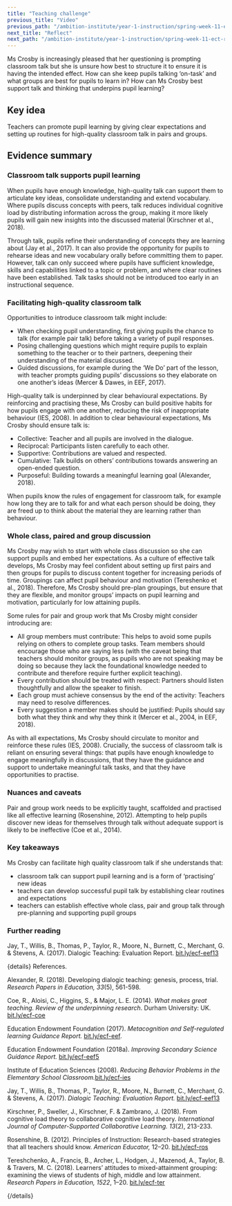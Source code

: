 ```yaml
---
title: "Teaching challenge"
previous_title: "Video"
previous_path: "/ambition-institute/year-1-instruction/spring-week-11-ect-video"
next_title: "Reflect"
next_path: "/ambition-institute/year-1-instruction/spring-week-11-ect-reflect"
---
```



Ms Crosby is increasingly pleased that her questioning is prompting classroom talk but she is unsure how best to structure it to ensure it is having the intended effect. How can she keep pupils talking ‘on-task’ and what groups are best for pupils to learn in? How can Ms Crosby best support talk and thinking that underpins pupil learning?

## Key idea

Teachers can promote pupil learning by giving clear expectations and setting up routines for high-quality classroom talk in pairs and groups.

## Evidence summary

### Classroom talk supports pupil learning

When pupils have enough knowledge, high-quality talk can support them to articulate key ideas, consolidate understanding and extend vocabulary. Where pupils discuss concepts with peers, talk reduces individual cognitive load by distributing information across the group, making it more likely pupils will gain new insights into the discussed material (Kirschner et al., 2018).

Through talk, pupils refine their understanding of concepts they are learning about (Jay et al., 2017). It can also provide the opportunity for pupils to rehearse ideas and new vocabulary orally before committing them to paper. However, talk can only succeed where pupils have sufficient knowledge, skills and capabilities linked to a topic or problem, and where clear routines have been established. Talk tasks should not be introduced too early in an instructional sequence.

### Facilitating high-quality classroom talk

Opportunities to introduce classroom talk might include:

- When checking pupil understanding, first giving pupils the chance to talk (for example pair talk) before taking a variety of pupil responses.
- Posing challenging questions which might require pupils to explain something to the teacher or to their partners, deepening their understanding of the material discussed.
- Guided discussions, for example during the ‘We Do’ part of the lesson, with teacher prompts guiding pupils’ discussions so they elaborate on one another’s ideas (Mercer & Dawes, in EEF, 2017).

High-quality talk is underpinned by clear behavioural expectations. By reinforcing and practising these, Ms Crosby can build positive habits for how pupils engage with one another, reducing the risk of inappropriate behaviour (IES, 2008). In addition to clear behavioural expectations, Ms Crosby should ensure talk is:

- Collective: Teacher and all pupils are involved in the dialogue.
- Reciprocal: Participants listen carefully to each other.
- Supportive: Contributions are valued and respected.
- Cumulative: Talk builds on others’ contributions towards answering an open-ended question.
- Purposeful: Building towards a meaningful learning goal (Alexander, 2018).

When pupils know the rules of engagement for classroom talk, for example how long they are to talk for and what each person should be doing, they are freed up to think about the material they are learning rather than behaviour.

### Whole class, paired and group discussion

Ms Crosby may wish to start with whole class discussion so she can support pupils and embed her expectations. As a culture of effective talk develops, Ms Crosby may feel confident about setting up first pairs and then groups for pupils to discuss content together for increasing periods of time. Groupings can affect pupil behaviour and motivation (Tereshenko et al., 2018). Therefore, Ms Crosby should pre-plan groupings, but ensure that they are flexible, and monitor groups’ impacts on pupil learning and motivation, particularly for low attaining pupils.

Some rules for pair and group work that Ms Crosby might consider introducing are:

- All group members must contribute: This helps to avoid some pupils relying on others to complete group tasks. Team members should encourage those who are saying less (with the caveat being that teachers should monitor groups, as pupils who are not speaking may be doing so because they lack the foundational knowledge needed to contribute and therefore require further explicit teaching).
- Every contribution should be treated with respect: Partners should listen thoughtfully and allow the speaker to finish.
- Each group must achieve consensus by the end of the activity: Teachers may need to resolve differences.
- Every suggestion a member makes should be justified: Pupils should say both what they think and why they think it (Mercer et al., 2004, in EEF, 2018).

As with all expectations, Ms Crosby should circulate to monitor and reinforce these rules (IES, 2008). Crucially, the success of classroom talk is reliant on ensuring several things: that pupils have enough knowledge to engage meaningfully in discussions, that they have the guidance and support to undertake meaningful talk tasks, and that they have opportunities to practise.

### Nuances and caveats

Pair and group work needs to be explicitly taught, scaffolded and practised like all effective learning (Rosenshine, 2012). Attempting to help pupils discover new ideas for themselves through talk without adequate support is likely to be ineffective (Coe et al., 2014).



### Key takeaways
Ms Crosby can facilitate high quality classroom talk if she understands that:
- classroom talk can support pupil learning and is a form of ‘practising’ new ideas 
- teachers can develop successful pupil talk by establishing clear routines and expectations 
- teachers can establish effective whole class, pair and group talk through pre-planning and supporting pupil groups


### Further reading

Jay, T., Willis, B., Thomas, P., Taylor, R., Moore, N., Burnett, C., Merchant, G. & Stevens, A. (2017). Dialogic Teaching: Evaluation Report. [bit.ly/ecf-eef13](http://bit.ly/ecf-eef13)

{details}
References.


Alexander, R. (2018). Developing dialogic teaching: genesis, process, trial. _Research Papers in Education, 33_(5), 561-598.

Coe, R., Aloisi, C., Higgins, S., &amp; Major, L. E. (2014). _What makes great teaching. Review of the underpinning research_. Durham University: UK. <a href="http://bit.ly/ecf-coe">bit.ly/ecf-coe</a>

Education Endowment Foundation (2017). _Metacognition and Self-regulated learning Guidance Report._ <a href="http://bit.ly/ecf-eef">bit.ly/ecf-eef</a>.

Education Endowment Foundation (2018a). _Improving Secondary Science Guidance Report._ <a href="http://bit.ly/ecf-eef5">bit.ly/ecf-eef5</a>

Institute of Education Sciences (2008). _Reducing Behavior Problems in the Elementary School Classroom._<a href="http://bit.ly/ecf-ies">bit.ly/ecf-ies</a>

Jay, T., Willis, B., Thomas, P., Taylor, R., Moore, N., Burnett, C., Merchant, G. &amp; Stevens, A. (2017). _Dialogic Teaching: Evaluation Report._ <a href="http://bit.ly/ecf-eef13">bit.ly/ecf-eef13</a>

Kirschner, P., Sweller, J., Kirschner, F. &amp; Zambrano, J. (2018). From cognitive load theory to collaborative cognitive load theory. _International Journal of Computer-Supported Collaborative Learning. 13_(2), 213-233.

Rosenshine, B. (2012). Principles of Instruction: Research-based strategies that all teachers should know. _American Educator,_ 12–20. <a href="http://bit.ly/ecf-ros">bit.ly/ecf-ros</a>

Tereshchenko, A., Francis, B., Archer, L., Hodgen, J., Mazenod, A., Taylor, B. &amp; Travers, M. C. (2018). Learners’ attitudes to mixed-attainment grouping: examining the views of students of high, middle and low attainment. _Research Papers in Education, 1522_, 1–20. <a href="http://bit.ly/ecf-ter">bit.ly/ecf-ter</a>

{/details}

